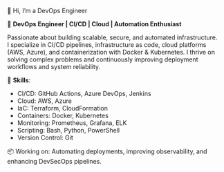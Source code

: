 👋 Hi, I’m a DevOps Engineer

🚀 **DevOps Engineer | CI/CD | Cloud | Automation Enthusiast**

Passionate about building scalable, secure, and automated infrastructure.  
I specialize in CI/CD pipelines, infrastructure as code, cloud platforms (AWS, Azure), and containerization with Docker & Kubernetes. I thrive on solving complex problems and continuously improving deployment workflows and system reliability.

🔧 **Skills**:  
- CI/CD: GitHub Actions, Azure DevOps, Jenkins  
- Cloud: AWS, Azure  
- IaC: Terraform, CloudFormation  
- Containers: Docker, Kubernetes  
- Monitoring: Prometheus, Grafana, ELK  
- Scripting: Bash, Python, PowerShell  
- Version Control: Git  

📦 Working on: Automating deployments, improving observability, and enhancing DevSecOps pipelines.
